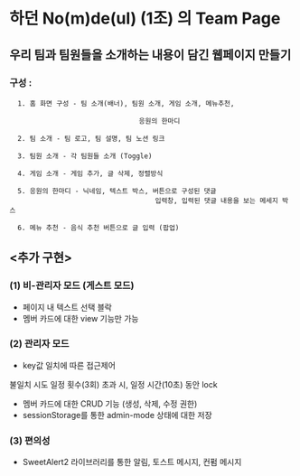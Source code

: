 # 하던 No(m)de(ul) (1조) 의 Team Page


## 우리 팀과 팀원들을 소개하는 내용이 담긴 웹페이지 만들기

### 구성 :

      1. 홈 화면 구성 - 팀 소개(배너), 팀원 소개, 게임 소개, 메뉴추천, 

                                    응원의 한마디

      2. 팀 소개 - 팀 로고, 팀 설명, 팀 노션 링크

      3. 팀원 소개 - 각 팀원들 소개 (Toggle)

      4. 게임 소개 - 게임 추가, 글 삭제, 정렬방식

      5. 응원의 한마디 - 닉네임, 텍스트 박스, 버튼으로 구성된 댓글
                                        입력창, 입력된 댓글 내용을 보는 메세지 박스

      6. 메뉴 추천 - 음식 추천 버튼으로 글 입력 (팝업)


## <추가 구현>

### (1) 비-관리자 모드 (게스트 모드)

- 페이지 내 텍스트 선택 블락
- 멤버 카드에 대한 view 기능만 가능

### (2) 관리자 모드

- key값 일치에 따른 접근제어

불일치 시도 일정 횟수(3회) 초과 시, 일정 시간(10초) 동안 lock

- 멤버 카드에 대한 CRUD 기능 (생성, 삭제, 수정 권한)
- sessionStorage를 통한 admin-mode 상태에 대한 저장

### (3) 편의성

- SweetAlert2 라이브러리를 통한 알림, 토스트 메시지, 컨펌 메시지
